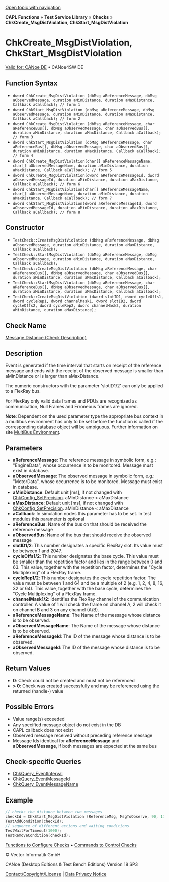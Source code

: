 [Open topic with navigation](../../../../../CANoeDEFamily.htm#Topics/CAPLFunctions/Test/Functions/CAPLfunctionChkCreateMsgDistViolation.md)

**CAPL Functions** » **Test Service Library** » **Checks** » **ChkCreate_MsgDistViolation, ChkStart_MsgDistViolation**

# ChkCreate_MsgDistViolation, ChkStart_MsgDistViolation

[Valid for: CANoe DE](../../../Shared/FeatureAvailability.md) • CANoe4SW DE

## Function Syntax

- `dword ChkCreate_MsgDistViolation (dbMsg aReferenceMessage, dbMsg aObservedMessage, duration aMinDistance, duration aMaxDistance, Callback aCallback); // form 1`
- `dword ChkStart_MsgDistViolation (dbMsg aReferenceMessage, dbMsg aObservedMessage, duration aMinDistance, duration aMaxDistance, Callback aCallback); // form 2`
- `dword ChkCreate_MsgDistViolation (dbMsg aReferenceMessage, char aReferenceBus[], dbMsg aObservedMessage, char aObservedBus[], duration aMinDistance, duration aMaxDistance, Callback aCallback); // form 3`
- `dword ChkStart_MsgDistViolation (dbMsg aReferenceMessage, char aReferenceBus[], dbMsg aObservedMessage, char aObservedBus[], duration aMinDistance, duration aMaxDistance, Callback aCallback); // form 4`
- `dword ChkCreate_MsgDistViolation(char[] aReferenceMessageName, char[] aObservedMessageName, duration aMinDistance, duration aMaxDistance, Callback aCallback); // form 5`
- `dword ChkCreate_MsgDistViolation(dword aReferenceMessageId, dword  aObservedMessageId, duration aMinDistance, duration aMaxDistance, Callback aCallback); // form 6`
- `dword ChkStart_MsgDistViolation(char[] aReferenceMessageName, char[] aObservedMessageName, duration aMinDistance, duration aMaxDistance, Callback aCallback); // form 7`
- `dword ChkStart_MsgDistViolation(dword aReferenceMessageId, dword  aObservedMessageId, duration aMinDistance, duration aMaxDistance, Callback aCallback); // form 8`

## Constructor

- `TestCheck::CreateMsgDistViolation (dbMsg aReferenceMessage, dbMsg aObservedMessage, duration aMinDistance, duration aMaxDistance, Callback aCallback);`
- `TestCheck::StartMsgDistViolation (dbMsg aReferenceMessage, dbMsg aObservedMessage, duration aMinDistance, duration aMaxDistance, Callback aCallback);`
- `TestCheck::CreateMsgDistViolation (dbMsg aReferenceMessage, char aReferenceBus[], dbMsg aObservedMessage, char aObservedBus[], duration aMinDistance, duration aMaxDistance, Callback aCallback);`
- `TestCheck::StartMsgDistViolation (dbMsg aReferenceMessage, char aReferenceBus[], dbMsg aObservedMessage, char aObservedBus[], duration aMinDistance, duration aMaxDistance, Callback aCallback);`
- `TestCheck::CreateMsgDistViolation (dword slotID1, dword cycleOffs1, dword cycleRep1, dword channelMask1, dword slotID2, dword cycleOffs2, dword cycleRep2, dword channelMask2, duration aMinDistance, duration aMaxDistance);`

## Check Name

[Message Distance (Check Description)](../../../TestCommands/CheckDescriptions/CDMessageDistance.md)

## Description

Event is generated if the time interval that starts on receipt of the reference message and ends with the receipt of the observed message is smaller than aMinDistance or is larger than aMaxDistance.

The numeric constructors with the parameter 'slotID1/2' can only be applied to a FlexRay bus.

For FlexRay only valid data frames and PDUs are recognized as communication, Null Frames and Erroneous frames are ignored.

**Note**: Dependent on the used parameter type the appropriate bus context in a multibus environment has only to be set before the function is called if the corresponding database object will be ambiguous. Further information on site [MultiBus Environment](../../../Shared/CAPL/General/TestMultiBusEnvironment.md).

## Parameters

- **aReferenceMessage**: The reference message in symbolic form, e.g.: "EngineData", whose occurrence is to be monitored. Message must exist in database.
- **aObservedMessage**: The observed message in symbolic form, e.g.: "MotorData", whose occurrence is to be monitored. Message must exist in database.
- **aMinDistance**: Default unit [ms], if not changed with [ChkConfig_SetPrecision](CAPLfunctionChkConfigSetPrecision.md). aMinDistance < aMaxDistance
- **aMaxDistance**: Default unit [ms], if not changed with [ChkConfig_SetPrecision](CAPLfunctionChkConfigSetPrecision.md). aMinDistance < aMaxDistance
- **aCallback**: In simulation nodes this parameter has to be set. In test modules this parameter is optional
- **aReferenceBus**: Name of the bus on that should be received the reference message
- **aObservedBus**: Name of the bus that should receive the observed message
- **slotID1/2**: This number designates a specific FlexRay slot. Its value must be between 1 and 2047.
- **cycleOffs1/2**: This number designates the base cycle. This value must be smaller than the repetition factor and lies in the range between 0 and 63. This value, together with the repetition factor, determines the "Cycle Multiplexing" of a FlexRay frame.
- **cycleRep1/2**: This number designates the cycle repetition factor. The value must be between 1 and 64 and be a multiple of 2 (e.g. 1, 2, 4, 8, 16, 32 or 64). This value, together with the base cycle, determines the "Cycle Multiplexing" of a FlexRay frame.
- **channelMask1/2**: Identifies the FlexRay channel of the communication controller. A value of 1 will check the frame on channel A, 2 will check it on channel B and 3 on any channel (A/B).
- **aReferenceMessageName**: The Name of the message whose distance is to be observed.
- **aObservedMessageName**: The Name of the message whose distance is to be observed.
- **aReferenceMessageId**: The ID of the message whose distance is to be observed.
- **aObservedMessageId**: The ID of the message whose distance is to be observed.

## Return Values

- **0**: Check could not be created and must not be referenced
- **> 0**: Check was created successfully and may be referenced using the returned (handle-) value

## Possible Errors

- Value range(s) exceeded
- Any specified message object do not exist in the DB
- CAPL callback does not exist
- Observed message received without preceding reference message
- Message Ids identical for **aReferenceMessage** and **aObservedMessage**, if both messages are expected at the same bus

## Check-specific Queries

- [ChkQuery_EventInterval](CAPLfunctionChkQueryEventInterval.md)
- [ChkQuery_EventMessageId](CAPLfunctionChkQueryEventMessageId.md)
- [ChkQuery_EventMessageName](CAPLfunctionChkQueryEventMessageName.md)

## Example

```c
// checks the distance between two messages
checkId = ChkStart_MsgDistViolation (ReferenceMsg, MsgToObserve, 90, 110);
TestAddCondition(checkId);
// sequence of different actions and waiting conditions
TestWaitForTimeout(1000);
TestRemoveCondition(checkId);
```

[Functions to Configure Checks](../CAPLfunctionsTSLConfigurationFunctions.md) • [Commands to Control Checks](../CAPLfunctionsTSLCheckControlCommands.md)

© Vector Informatik GmbH

CANoe (Desktop Editions & Test Bench Editions) Version 18 SP3

[Contact/Copyright/License](../../../Shared/ContactCopyrightLicense.md) | [Data Privacy Notice](https://www.vector.com/int/en/company/get-info/privacy-policy/)
